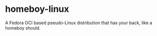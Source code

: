 # homeboy-linux
A Fedora OCI based pseudo-Linux distribution that has your back, like a homeboy should.
